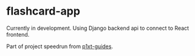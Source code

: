 # flashcard-app

Currently in development. Using Django backend api to connect to React frontend.

Part of project speedrun from [p1xt-guides](
https://github.com/P1xt/p1xt-guides/blob/master/speedrun-practice/fullstack-dev.md).
